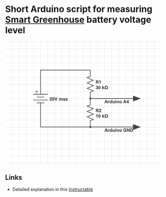 # Short Arduino script for measuring [Smart Greenhouse](https://github.com/case112/smart-greenhouse "Github Link") battery voltage level

![Schematic](arduino-schema.png)


## Links
- Detailed explanation in this [Instructable](https://www.instructables.com/id/DIY-Amp-Hour-Meter-Arduino/ "Link")